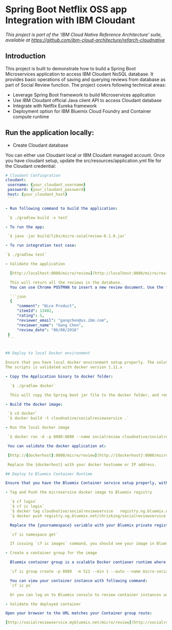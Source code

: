 # Spring Boot Netflix OSS app Integration with IBM Cloudant

*This project is part of the 'IBM Cloud Native Reference Architecture' suite, available at
https://github.com/ibm-cloud-architecture/refarch-cloudnative*

## Introduction

This project is built to demonstrate how to build a Spring Boot Microservices application to access IBM Cloudant NoSQL database. It provides basic operations of saving and querying reviews from database as part of Social Review function. The project covers following technical areas:

 - Leverage Spring Boot framework to build Microservices application
 - Use IBM Cloudant official Java client API to access Cloudant database
 - Integrate with Netflix Eureka framework
 - Deployment option for IBM Bluemix Cloud Foundry and Container compute runtime



## Run the application locally:

 - Create Cloudant database

 You can either use Cloudant local or IBM Cloudant managed account. Once you have cloudant setup, update the src/resources/application.yml file for the Cloudant credential:

   ```yml
   # Cloudant Confiugration
   cloudant:
    username: {your_cloudant_username}
    password: {your_cloudant_password}
    host: {your_cloudant_host}
    ```

 - Run following command to build the application:

 	`$ ./gradlew build -x test`

 - To run the app:

 	`$ java -jar build/libs/micro-soialreview-0.1.0.jar`

 - To run integration test case:

  `$ ./gradlew test`  

 - Validate the application

     [http://localhost:8080/micro/review](http://localhost:8080/micro/review)

     This will return all the reviews in the database.
     You can use Chrome POSTMAN to insert a new review document. Use the following sample content:

     ```json
     {
        "comment": "Nice Product",
        "itemId": 13402,
        "rating": 5,
        "reviewer_email": "gangchen@us.ibm.com",
        "reviewer_name": "Gang Chen",
        "review_date": "06/08/2016"
    }
    ```


## Deploy to local Docker environment

 Ensure that you have local docker environment setup properly. The solution requires docker-compose.
 The scripts is validated with docker version 1.11.x

- Copy the Application binary to docker folder:

     `$ ./gradlew docker`

     This will copy the Spring boot jar file to the docker folder, and rename it to app.jar

- Build the docker image:

    `$ cd docker`  
    `$ docker build -t cloudnative/socialreviewservice .`

- Run the local docker image

    `$ docker run -d -p 8080:8080 --name socialreview cloudnative/socialreviewservice`

    You can validate the docker application at:

    [http://{dockerhost}:8080/micro/review](http://{dockerhost}:8080/micro/review)

    Replace the {dockerhost} with your docker hostname or IP address.

## Deploy to Bluemix Container Runtime

 Ensure that you have the Bluemix Container service setup properly, with a valid private Docker registry namespace. You need also ensure having the Bluemix cf or bx command line as well as container plugin installed. Please follow this link to setup: https://new-console.ng.bluemix.net/docs/cli/index.html#cli

 - Tag and Push the microservice docker image to Bluemix registry

     `$ cf login`  
     `$ cf ic login`  
     `$ docker tag cloudnative/socialreviewservice   registry.ng.bluemix.net/{yournamespace}/socialreviewservice`  
     `$ docker push registry.ng.bluemix.net/chrisking/socialreviewservice`  

     Replace the {yournamespace} variable with your Bluemix private registry namespace. If you don't have one, create with following command:

     `cf ic namespace get`

     If issuing `cf ic images` command, you should see your image in Bluemix.

 - Create a container group for the image

     Bluemix container group is a scalable Docker contianer runtime where auto-recovery and auto-scaling service are provided. Use the following command to create the container group for the microservice:

     `cf ic group create -p 8080  -m 512 --min 1 --auto --name micro-socialreview-group -n socialreviewservice registry.ng.bluemix.net/{yournamespace}/socialreviewservice`

     You can view your container instance with following command:
     `cf ic ps`

     Or you can log on to Bluemix console to review container instances under the Compute/Containers tab.

 - Validate the deployed container

   Open your browser to the URL matches your Container group route:

   [http://socialreviewservice.mybluemix.net/micro/review](http://socialreviewservice.mybluemix.net/micro/review)
